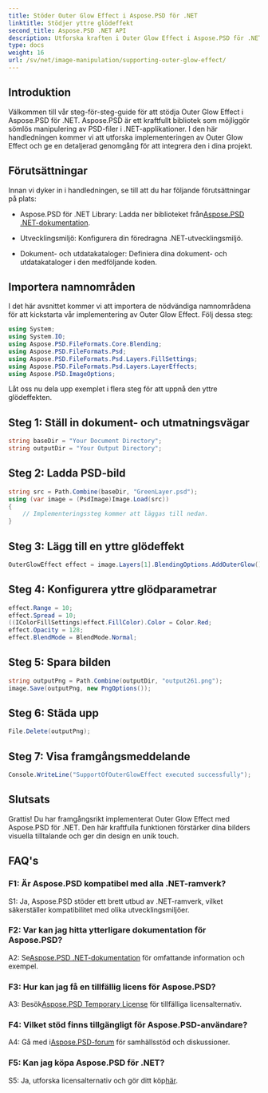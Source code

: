 ```yaml
---
title: Stöder Outer Glow Effect i Aspose.PSD för .NET
linktitle: Stödjer yttre glödeffekt
second_title: Aspose.PSD .NET API
description: Utforska kraften i Outer Glow Effect i Aspose.PSD för .NET. Lyft upp dina bilddesigner med denna steg-för-steg handledning.
type: docs
weight: 16
url: /sv/net/image-manipulation/supporting-outer-glow-effect/
---
```

## Introduktion

Välkommen till vår steg-för-steg-guide för att stödja Outer Glow Effect i Aspose.PSD för .NET. Aspose.PSD är ett kraftfullt bibliotek som möjliggör sömlös manipulering av PSD-filer i .NET-applikationer. I den här handledningen kommer vi att utforska implementeringen av Outer Glow Effect och ge en detaljerad genomgång för att integrera den i dina projekt.

## Förutsättningar

Innan vi dyker in i handledningen, se till att du har följande förutsättningar på plats:

-  Aspose.PSD för .NET Library: Ladda ner biblioteket från[Aspose.PSD .NET-dokumentation](https://reference.aspose.com/psd/net/).

- Utvecklingsmiljö: Konfigurera din föredragna .NET-utvecklingsmiljö.

- Dokument- och utdatakataloger: Definiera dina dokument- och utdatakataloger i den medföljande koden.

## Importera namnområden

I det här avsnittet kommer vi att importera de nödvändiga namnområdena för att kickstarta vår implementering av Outer Glow Effect. Följ dessa steg:

```csharp
using System;
using System.IO;
using Aspose.PSD.FileFormats.Core.Blending;
using Aspose.PSD.FileFormats.Psd;
using Aspose.PSD.FileFormats.Psd.Layers.FillSettings;
using Aspose.PSD.FileFormats.Psd.Layers.LayerEffects;
using Aspose.PSD.ImageOptions;
```

Låt oss nu dela upp exemplet i flera steg för att uppnå den yttre glödeffekten.

## Steg 1: Ställ in dokument- och utmatningsvägar

```csharp
string baseDir = "Your Document Directory";
string outputDir = "Your Output Directory";
```

## Steg 2: Ladda PSD-bild

```csharp
string src = Path.Combine(baseDir, "GreenLayer.psd");
using (var image = (PsdImage)Image.Load(src))
{
    // Implementeringssteg kommer att läggas till nedan.
}
```

## Steg 3: Lägg till en yttre glödeffekt

```csharp
OuterGlowEffect effect = image.Layers[1].BlendingOptions.AddOuterGlow();
```

## Steg 4: Konfigurera yttre glödparametrar

```csharp
effect.Range = 10;
effect.Spread = 10;
((IColorFillSettings)effect.FillColor).Color = Color.Red;
effect.Opacity = 128;
effect.BlendMode = BlendMode.Normal;
```

## Steg 5: Spara bilden

```csharp
string outputPng = Path.Combine(outputDir, "output261.png");
image.Save(outputPng, new PngOptions());
```

## Steg 6: Städa upp

```csharp
File.Delete(outputPng);
```

## Steg 7: Visa framgångsmeddelande

```csharp
Console.WriteLine("SupportOfOuterGlowEffect executed successfully");
```

## Slutsats

Grattis! Du har framgångsrikt implementerat Outer Glow Effect med Aspose.PSD för .NET. Den här kraftfulla funktionen förstärker dina bilders visuella tilltalande och ger din design en unik touch.

## FAQ's

### F1: Är Aspose.PSD kompatibel med alla .NET-ramverk?

S1: Ja, Aspose.PSD stöder ett brett utbud av .NET-ramverk, vilket säkerställer kompatibilitet med olika utvecklingsmiljöer.

### F2: Var kan jag hitta ytterligare dokumentation för Aspose.PSD?

 A2: Se[Aspose.PSD .NET-dokumentation](https://reference.aspose.com/psd/net/) för omfattande information och exempel.

### F3: Hur kan jag få en tillfällig licens för Aspose.PSD?

 A3: Besök[Aspose.PSD Temporary License](https://purchase.aspose.com/temporary-license/) för tillfälliga licensalternativ.

### F4: Vilket stöd finns tillgängligt för Aspose.PSD-användare?

 A4: Gå med i[Aspose.PSD-forum](https://forum.aspose.com/c/psd/34) för samhällsstöd och diskussioner.

### F5: Kan jag köpa Aspose.PSD för .NET?

 S5: Ja, utforska licensalternativ och gör ditt köp[här](https://purchase.aspose.com/buy).